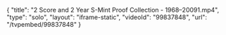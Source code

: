 {
    "title": "2 Score and 2 Year S-Mint Proof Collection - 1968&ndash;20091.mp4",
    "type": "solo",
    "layout": "iframe-static",
    "videoId": "99837848",
    "url": "\/tvpembed\/99837848"
}